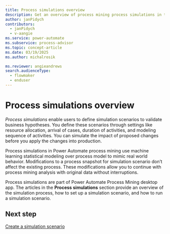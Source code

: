 ```yaml
---
title: Process simulations overview
description: Get an overview of process mining process simulations in the Process Mining desktop app.
author: janPidych
contributors:
  - janPidych
  - v-aangie  
ms.service: power-automate
ms.subservice: process-advisor
ms.topic: concept-article
ms.date: 03/19/2025
ms.author: michalrosik

ms.reviewer: angieandrews
search.audienceType: 
  - flowmaker
  - enduser
---
```


# Process simulations overview

*Process simulations* enable users to define simulation scenarios to validate business hypotheses. You define these scenarios through settings like resource allocation, arrival of cases, duration of activities, and modeling sequence of activities. You can simulate the impact of proposed changes before you apply the changes into production.

Process simulations in Power Automate process mining use machine learning statistical modeling over process model to mimic real world behavior. Modifications to a process snapshot for simulation scenario don’t affect the existing process. These modifications allow you to continue with process mining analysis with original data without interruptions.

Process simulations are part of Power Automate Process Mining desktop app. The articles in the **Process simulations** section provide an overview of the simulation process, how to set up a simulation scenario, and how to run a simulation scenario.

## Next step

[Create a simulation scenario](process-mining-simulations-scenario.md)
